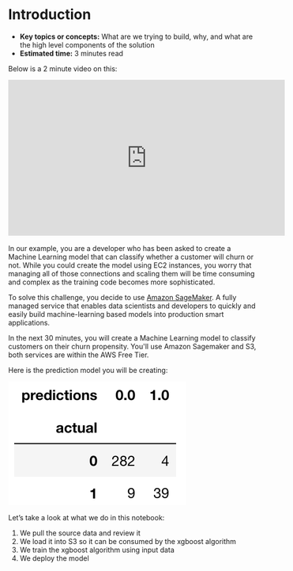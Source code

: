 # Introduction

* **Key topics or concepts:** What are we trying to build, why, and what are the high level components of the solution
* **Estimated time:** 3 minutes read

Below is a 2 minute video on this:
<iframe width="560" height="315" src="https://www.youtube.com/embed/7BoFQIRalas" frameborder="0" allow="accelerometer; autoplay; encrypted-media; gyroscope; picture-in-picture" allowfullscreen></iframe>

In our example, you are a developer who has been asked to create a Machine Learning model that can classify whether a customer will churn or not. While you could create the model using EC2 instances, you worry that managing all of those connections and scaling them will be time consuming and complex as the training code becomes more sophisticated.

To solve this challenge, you decide to use [Amazon SageMaker](https://docs.aws.amazon.com/sagemaker/latest/dg/whatis.html). A fully managed service that enables data scientists and developers to quickly and easily build machine-learning based models into production smart applications.

In the next 30 minutes, you will create a Machine Learning model to classify customers on their churn propensity. You'll use Amazon Sagemaker and S3, both services are within the AWS Free Tier.

Here is the prediction model you will be creating:

![image](model.png)

Let’s take a look at what we do in this notebook:
1. We pull the source data and review it
2. We load it into S3 so it can be consumed by the xgboost algorithm
3. We train the xgboost algorithm using input data
4. We deploy the model

